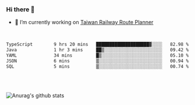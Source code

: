 ### Hi there 👋

- 🔭 I’m currently working on [Taiwan Railway Route Planner](https://github.com/Taiwan-Railway-Route-Planner)

<br/>

<!--START_SECTION:waka-->

```txt
TypeScript        9 hrs 20 mins   ████████████████████▓░░░░   82.98 %
Java              1 hr 3 mins     ██▒░░░░░░░░░░░░░░░░░░░░░░   09.42 %
YAML              34 mins         █▒░░░░░░░░░░░░░░░░░░░░░░░   05.10 %
JSON              6 mins          ▒░░░░░░░░░░░░░░░░░░░░░░░░   00.94 %
SQL               5 mins          ▒░░░░░░░░░░░░░░░░░░░░░░░░   00.74 %
```

<!--END_SECTION:waka-->

<br/>
<br/>

![Anurag's github stats](https://github-readme-stats.vercel.app/api?username=DepickereSven&show_icons=true&theme=tokyonight)



<!--
**DepickereSven/DepickereSven** is a ✨ _special_ ✨ repository because its `README.md` (this file) appears on your GitHub profile.

Here are some ideas to get you started:

- 🔭 I’m currently working on ...
- 🌱 I’m currently learning ...
- 👯 I’m looking to collaborate on ...
- 🤔 I’m looking for help with ...
- 💬 Ask me about ...
- 📫 How to reach me: ...
- 😄 Pronouns: ...
- ⚡ Fun fact: ...
-->
